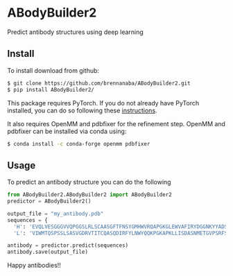 # ABodyBuilder2
Predict antibody structures using deep learning

## Install

To install download from github:

```bash
$ git clone https://github.com/brennanaba/ABodyBuilder2.git
$ pip install ABodyBuilder2/
```

This package requires PyTorch. If you do not already have PyTorch installed, you can do so following these <a href="https://pytorch.org/get-started/locally/">instructions</a>.

It also requires OpenMM and pdbfixer for the refinement step. 
OpenMM and pdbfixer can be installed via conda using:

```bash
$ conda install -c conda-forge openmm pdbfixer
```

## Usage

To predict an antibody structure you can do the following


```python
from ABodyBuilder2.ABodyBuilder2 import ABodyBuilder2
predictor = ABodyBuilder2()

output_file = "my_antibody.pdb"
sequences = {
  'H': 'EVQLVESGGGVVQPGGSLRLSCAASGFTFNSYGMHWVRQAPGKGLEWVAFIRYDGGNKYYADSVKGRFTISRDNSKNTLYLQMKSLRAEDTAVYYCANLKDSRYSGSYYDYWGQGTLVTVS',
  'L': 'VIWMTQSPSSLSASVGDRVTITCQASQDIRFYLNWYQQKPGKAPKLLISDASNMETGVPSRFSGSGSGTDFTFTISSLQPEDIATYYCQQYDNLPFTFGPGTKVDFK'}

antibody = predictor.predict(sequences)
antibody.save(output_file)
```

Happy antibodies!!
